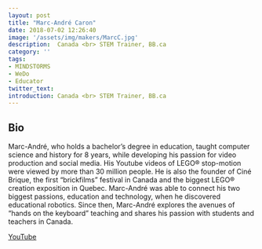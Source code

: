 ```yaml
---
layout: post
title: "Marc-André Caron"
date: 2018-07-02 12:26:40
image: '/assets/img/makers/MarcC.jpg'
description:  Canada <br> STEM Trainer, BB.ca
category: ''
tags:
- MINDSTORMS
- WeDo
- Educator
twitter_text:
introduction: Canada <br> STEM Trainer, BB.ca
---
```




## Bio


Marc-André, who holds a bachelor’s degree in education, taught computer science and history for 8 years, while developing his passion for video production and social media. His Youtube videos of LEGO® stop-motion were viewed by more than 30 million people. He is also the founder of Ciné Brique, the first “brickfilms” festival in Canada and the biggest LEGO® creation exposition in Quebec. Marc-André was able to connect his two biggest passions, education and technology, when he discovered educational robotics. Since then, Marc-André explores the avenues of “hands on the keyboard” teaching and shares his passion with students and teachers in Canada.


[YouTube](https://www.youtube.com/user/MonsieurCaron)
